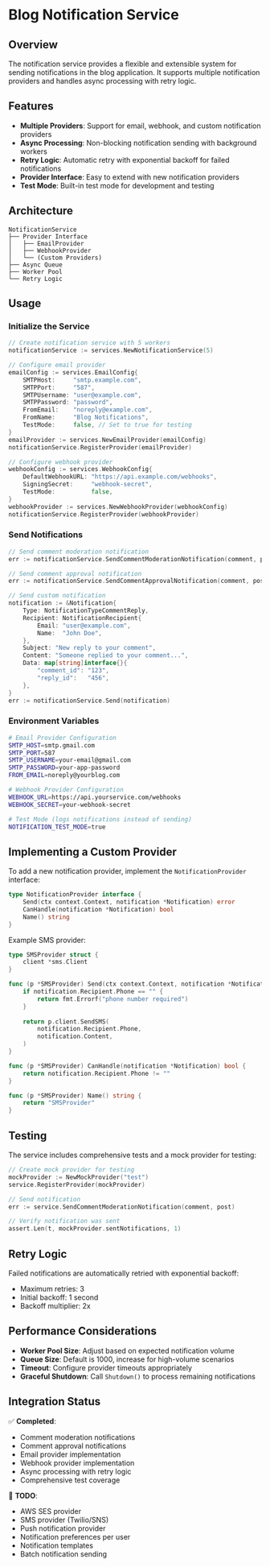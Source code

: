 # Blog Notification Service

## Overview

The notification service provides a flexible and extensible system for sending notifications in the blog application. It supports multiple notification providers and handles async processing with retry logic.

## Features

- **Multiple Providers**: Support for email, webhook, and custom notification providers
- **Async Processing**: Non-blocking notification sending with background workers
- **Retry Logic**: Automatic retry with exponential backoff for failed notifications
- **Provider Interface**: Easy to extend with new notification providers
- **Test Mode**: Built-in test mode for development and testing

## Architecture

```
NotificationService
├── Provider Interface
│   ├── EmailProvider
│   ├── WebhookProvider
│   └── (Custom Providers)
├── Async Queue
├── Worker Pool
└── Retry Logic
```

## Usage

### Initialize the Service

```go
// Create notification service with 5 workers
notificationService := services.NewNotificationService(5)

// Configure email provider
emailConfig := services.EmailConfig{
    SMTPHost:     "smtp.example.com",
    SMTPPort:     "587",
    SMTPUsername: "user@example.com",
    SMTPPassword: "password",
    FromEmail:    "noreply@example.com",
    FromName:     "Blog Notifications",
    TestMode:     false, // Set to true for testing
}
emailProvider := services.NewEmailProvider(emailConfig)
notificationService.RegisterProvider(emailProvider)

// Configure webhook provider
webhookConfig := services.WebhookConfig{
    DefaultWebhookURL: "https://api.example.com/webhooks",
    SigningSecret:     "webhook-secret",
    TestMode:          false,
}
webhookProvider := services.NewWebhookProvider(webhookConfig)
notificationService.RegisterProvider(webhookProvider)
```

### Send Notifications

```go
// Send comment moderation notification
err := notificationService.SendCommentModerationNotification(comment, post)

// Send comment approval notification
err := notificationService.SendCommentApprovalNotification(comment, post)

// Send custom notification
notification := &Notification{
    Type: NotificationTypeCommentReply,
    Recipient: NotificationRecipient{
        Email: "user@example.com",
        Name:  "John Doe",
    },
    Subject: "New reply to your comment",
    Content: "Someone replied to your comment...",
    Data: map[string]interface{}{
        "comment_id": "123",
        "reply_id":   "456",
    },
}
err := notificationService.Send(notification)
```

### Environment Variables

```bash
# Email Provider Configuration
SMTP_HOST=smtp.gmail.com
SMTP_PORT=587
SMTP_USERNAME=your-email@gmail.com
SMTP_PASSWORD=your-app-password
FROM_EMAIL=noreply@yourblog.com

# Webhook Provider Configuration
WEBHOOK_URL=https://api.yourservice.com/webhooks
WEBHOOK_SECRET=your-webhook-secret

# Test Mode (logs notifications instead of sending)
NOTIFICATION_TEST_MODE=true
```

## Implementing a Custom Provider

To add a new notification provider, implement the `NotificationProvider` interface:

```go
type NotificationProvider interface {
    Send(ctx context.Context, notification *Notification) error
    CanHandle(notification *Notification) bool
    Name() string
}
```

Example SMS provider:

```go
type SMSProvider struct {
    client *sms.Client
}

func (p *SMSProvider) Send(ctx context.Context, notification *Notification) error {
    if notification.Recipient.Phone == "" {
        return fmt.Errorf("phone number required")
    }
    
    return p.client.SendSMS(
        notification.Recipient.Phone,
        notification.Content,
    )
}

func (p *SMSProvider) CanHandle(notification *Notification) bool {
    return notification.Recipient.Phone != ""
}

func (p *SMSProvider) Name() string {
    return "SMSProvider"
}
```

## Testing

The service includes comprehensive tests and a mock provider for testing:

```go
// Create mock provider for testing
mockProvider := NewMockProvider("test")
service.RegisterProvider(mockProvider)

// Send notification
err := service.SendCommentModerationNotification(comment, post)

// Verify notification was sent
assert.Len(t, mockProvider.sentNotifications, 1)
```

## Retry Logic

Failed notifications are automatically retried with exponential backoff:
- Maximum retries: 3
- Initial backoff: 1 second
- Backoff multiplier: 2x

## Performance Considerations

- **Worker Pool Size**: Adjust based on expected notification volume
- **Queue Size**: Default is 1000, increase for high-volume scenarios
- **Timeout**: Configure provider timeouts appropriately
- **Graceful Shutdown**: Call `Shutdown()` to process remaining notifications

## Integration Status

✅ **Completed**:
- Comment moderation notifications
- Comment approval notifications
- Email provider implementation
- Webhook provider implementation
- Async processing with retry logic
- Comprehensive test coverage

🚧 **TODO**:
- AWS SES provider
- SMS provider (Twilio/SNS)
- Push notification provider
- Notification preferences per user
- Notification templates
- Batch notification sending 